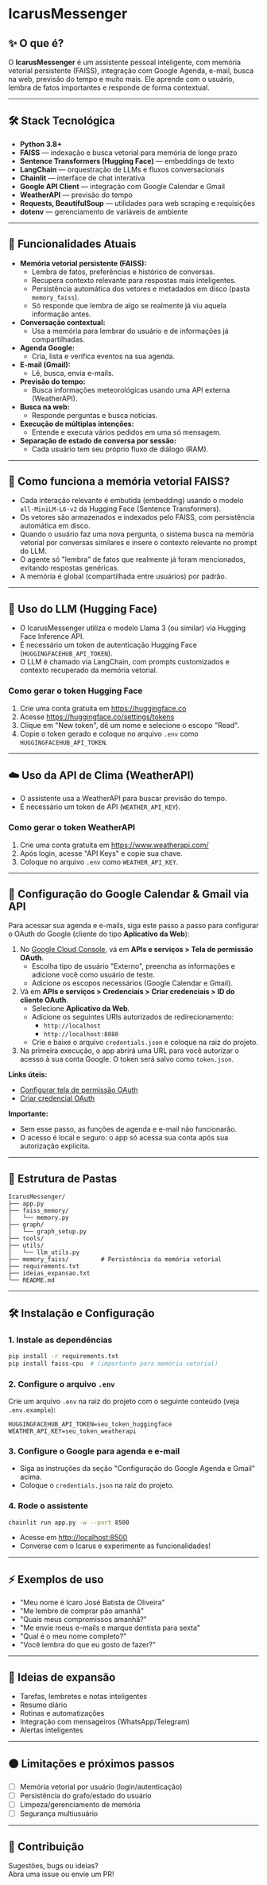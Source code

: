 # IcarusMessenger

## ✨ O que é?

O **IcarusMessenger** é um assistente pessoal inteligente, com memória vetorial persistente (FAISS), integração com Google Agenda, e-mail, busca na web, previsão do tempo e muito mais. Ele aprende com o usuário, lembra de fatos importantes e responde de forma contextual.

---

## 🛠️ Stack Tecnológica

- **Python 3.8+**
- **FAISS** — indexação e busca vetorial para memória de longo prazo
- **Sentence Transformers (Hugging Face)** — embeddings de texto
- **LangChain** — orquestração de LLMs e fluxos conversacionais
- **Chainlit** — interface de chat interativa
- **Google API Client** — integração com Google Calendar e Gmail
- **WeatherAPI** — previsão do tempo
- **Requests, BeautifulSoup** — utilidades para web scraping e requisições
- **dotenv** — gerenciamento de variáveis de ambiente

---

## 🚀 Funcionalidades Atuais

- **Memória vetorial persistente (FAISS):**
  - Lembra de fatos, preferências e histórico de conversas.
  - Recupera contexto relevante para respostas mais inteligentes.
  - Persistência automática dos vetores e metadados em disco (pasta `memory_faiss`).
  - Só responde que lembra de algo se realmente já viu aquela informação antes.
- **Conversação contextual:** 
  - Usa a memória para lembrar do usuário e de informações já compartilhadas.
- **Agenda Google:**
  - Cria, lista e verifica eventos na sua agenda.
- **E-mail (Gmail):**
  - Lê, busca, envia e-mails.
- **Previsão do tempo:** 
  - Busca informações meteorológicas usando uma API externa (WeatherAPI).
- **Busca na web:** 
  - Responde perguntas e busca notícias.
- **Execução de múltiplas intenções:** 
  - Entende e executa vários pedidos em uma só mensagem.
- **Separação de estado de conversa por sessão:** 
  - Cada usuário tem seu próprio fluxo de diálogo (RAM).

---

## 🧠 Como funciona a memória vetorial FAISS?

- Cada interação relevante é embutida (embedding) usando o modelo `all-MiniLM-L6-v2` da Hugging Face (Sentence Transformers).
- Os vetores são armazenados e indexados pelo FAISS, com persistência automática em disco.
- Quando o usuário faz uma nova pergunta, o sistema busca na memória vetorial por conversas similares e insere o contexto relevante no prompt do LLM.
- O agente só "lembra" de fatos que realmente já foram mencionados, evitando respostas genéricas.
- A memória é global (compartilhada entre usuários) por padrão.

---

## 🤖 Uso do LLM (Hugging Face)

- O IcarusMessenger utiliza o modelo Llama 3 (ou similar) via Hugging Face Inference API.
- É necessário um token de autenticação Hugging Face (`HUGGINGFACEHUB_API_TOKEN`).
- O LLM é chamado via LangChain, com prompts customizados e contexto recuperado da memória vetorial.

### Como gerar o token Hugging Face

1. Crie uma conta gratuita em https://huggingface.co
2. Acesse https://huggingface.co/settings/tokens
3. Clique em "New token", dê um nome e selecione o escopo "Read".
4. Copie o token gerado e coloque no arquivo `.env` como `HUGGINGFACEHUB_API_TOKEN`.

---

## ☁️ Uso da API de Clima (WeatherAPI)

- O assistente usa a WeatherAPI para buscar previsão do tempo.
- É necessário um token de API (`WEATHER_API_KEY`).

### Como gerar o token WeatherAPI

1. Crie uma conta gratuita em https://www.weatherapi.com/
2. Após login, acesse "API Keys" e copie sua chave.
3. Coloque no arquivo `.env` como `WEATHER_API_KEY`.

---

## 📅 Configuração do Google Calendar & Gmail via API

Para acessar sua agenda e e-mails, siga este passo a passo para configurar o OAuth do Google (cliente do tipo **Aplicativo da Web**):

1. No [Google Cloud Console](https://console.cloud.google.com/), vá em **APIs e serviços > Tela de permissão OAuth**.
   - Escolha tipo de usuário "Externo", preencha as informações e adicione você como usuário de teste.
   - Adicione os escopos necessários (Google Calendar e Gmail).
2. Vá em **APIs e serviços > Credenciais > Criar credenciais > ID do cliente OAuth**.
   - Selecione **Aplicativo da Web**.
   - Adicione os seguintes URIs autorizados de redirecionamento:
     - `http://localhost`
     - `http://localhost:8080`
   - Crie e baixe o arquivo `credentials.json` e coloque na raiz do projeto.
3. Na primeira execução, o app abrirá uma URL para você autorizar o acesso à sua conta Google. O token será salvo como `token.json`.

**Links úteis:**
- [Configurar tela de permissão OAuth](https://developers.google.com/workspace/guides/configure-oauth-consent?hl=pt-br)
- [Criar credencial OAuth](https://support.google.com/workspacemigrate/answer/9222992?hl=PT)

**Importante:**
- Sem esse passo, as funções de agenda e e-mail não funcionarão.
- O acesso é local e seguro: o app só acessa sua conta após sua autorização explícita.

---

## 📂 Estrutura de Pastas

```
IcarusMessenger/
├── app.py
├── faiss_memory/
│   └── memory.py
├── graph/
│   └── graph_setup.py
├── tools/
├── utils/
│   └── llm_utils.py
├── memory_faiss/         # Persistência da memória vetorial
├── requirements.txt
├── ideias_expansao.txt
└── README.md
```

---

## 🛠️ Instalação e Configuração

### 1. Instale as dependências

```bash
pip install -r requirements.txt
pip install faiss-cpu  # (importante para memória vetorial)
```

### 2. Configure o arquivo `.env`

Crie um arquivo `.env` na raiz do projeto com o seguinte conteúdo (veja `.env.example`):

```
HUGGINGFACEHUB_API_TOKEN=seu_token_huggingface
WEATHER_API_KEY=seu_token_weatherapi
```

### 3. Configure o Google para agenda e e-mail

- Siga as instruções da seção "Configuração do Google Agenda e Gmail" acima.
- Coloque o `credentials.json` na raiz do projeto.

### 4. Rode o assistente

```bash
chainlit run app.py -w --port 8500
```

- Acesse em [http://localhost:8500](http://localhost:8500)
- Converse com o Icarus e experimente as funcionalidades!

---

## ⚡ Exemplos de uso

- "Meu nome é Icaro José Batista de Oliveira"
- "Me lembre de comprar pão amanhã"
- "Quais meus compromissos amanhã?"
- "Me envie meus e-mails e marque dentista para sexta"
- "Qual é o meu nome completo?"
- "Você lembra do que eu gosto de fazer?"

---

## 🧩 Ideias de expansão

- Tarefas, lembretes e notas inteligentes
- Resumo diário
- Rotinas e automatizações
- Integração com mensageiros (WhatsApp/Telegram)
- Alertas inteligentes

---

## 🟠 Limitações e próximos passos

- [ ] Memória vetorial por usuário (login/autenticação)
- [ ] Persistência do grafo/estado do usuário
- [ ] Limpeza/gerenciamento de memória
- [ ] Segurança multiusuário

---

## 🤝 Contribuição

Sugestões, bugs ou ideias?  
Abra uma issue ou envie um PR!

